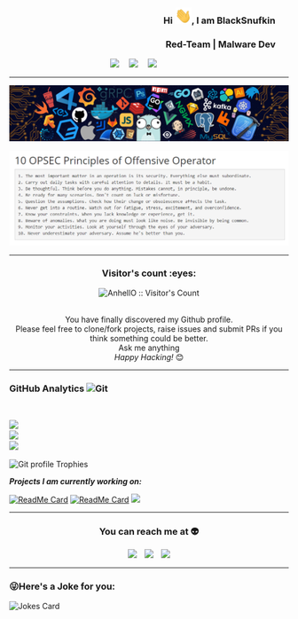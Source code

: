 ### &emsp;&emsp;&emsp;&emsp;&emsp;&emsp;&emsp;&emsp;&emsp;&emsp;&emsp;&emsp;&emsp;&emsp;&emsp;&emsp;&emsp;Hi <img src="https://raw.githubusercontent.com/ABSphreak/ABSphreak/master/gifs/Hi.gif" width="30px">, I am BlackSnufkin 
### &emsp;&emsp;&emsp;&emsp;&emsp;&emsp;&emsp;&emsp;&emsp;&emsp;&emsp;&emsp;&emsp;&emsp;&emsp;&emsp;&emsp; Red-Team | Malware Dev 
&emsp;&emsp;&emsp;&emsp;&emsp;&emsp;&emsp;&emsp;&emsp;&emsp;&emsp;&emsp;&emsp;![](https://img.shields.io/badge/Focus-RedTeam%20OP-brightgreen) &emsp;![](https://img.shields.io/badge/Lives%20at-Black%20Ocean-success)  &emsp;![](https://img.shields.io/badge/Favorite_Languages-Rust%20%26%20Nim-brightgreen) 

---
![](https://raw.githubusercontent.com/KevinPatel04/KevinPatel04/master/header.png)

![](https://github.com/BlackSnufkin/BlackSnufkin/blob/main/10.png)
*** 
<div align="center">
	<h3 align="center">Visitor's count :eyes:</h3>
<p align="center"><img src="https://profile-counter.glitch.me/{AnhellO}/count.svg" alt="AnhellO :: Visitor's Count" /></p> 
<br>
You have finally discovered my Github profile. <br>
Please feel free to clone/fork projects, raise issues and submit PRs if you think something could be better. <br>
Ask me anything <br>
<i>Happy Hacking!</i> 😊

</div>

***
###  GitHub Analytics <img src="https://media.giphy.com/media/TEnXkcsHrP4YedChhA/giphy.gif" width="77px" alt="Git"/>
<br>

![](https://github-readme-stats.vercel.app/api?username=BlackSnufkin&theme=onedark&hide_border=false&include_all_commits=false&count_private=false)<br/>
![](https://github-readme-streak-stats.herokuapp.com/?user=BlackSnufkin&theme=onedark&hide_border=false)<br/>
![](https://github-readme-stats.vercel.app/api/top-langs/?username=BlackSnufkin&theme=onedark&hide_border=false&include_all_commits=false&count_private=false&layout=compact)

![Git profile Trophies](https://github-profile-trophy.vercel.app/?username=BlackSnufkin&theme=darkhub&no-frame=false&no-bg=true&margin-w=4)

***Projects I am currently working on:***

[![ReadMe Card](https://github-readme-stats.vercel.app/api/pin/?username=BlackSnufkin&repo=NovaLdr)](https://github.com/BlackSnufkin/NovaLdr) [![ReadMe Card](https://github-readme-stats.vercel.app/api/pin/?username=BlackSnufkin&repo=BYOVD)](https://github.com/BlackSnufkin/BYOVD)
![](https://github-contributor-stats.vercel.app/api?username=BlackSnufkin&limit=5&theme=onedark&combine_all_yearly_contributions=true)
***

### <center>You can reach me at :alien: </center>

<center><code><a href="https://discordapp.com/users/755827978214178897"><img width="15%" src="https://www.vectorlogo.zone/logos/discord/discord-ar21.svg"></a></code>&emsp;<code><a href="https://twitter.com/BlackSnufkin42"><img width="15%" src="https://www.vectorlogo.zone/logos/twitter/twitter-ar21.svg"></a></code>&emsp;<code><a href="https://github.com/BlackSnufkin/BlackSnufkin/issues/new"><img width="15%" src="https://www.vectorlogo.zone/logos/github/github-ar21.svg"></a></code></center>

***

### 😜Here's a Joke for you:
<img src="https://readme-jokes.vercel.app/api" alt="Jokes Card" />
